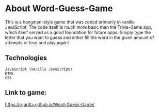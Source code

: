 # About Word-Guess-Game

This is a hangman-style game that was coded primarily in vanilla JavaScript. The code itself is much more basic than the Trivia-Game app, which itself served as a good foundation for future apps. Simply type the letter that you want to guess and either fill the word in the given amount of attempts or lose and play again!

## Technologies

    JavaScript (vanilla JavaScript)
    HTML
    CSS
  
## Link to game:

https://rgaritta.github.io/Word-Guess-Game/
